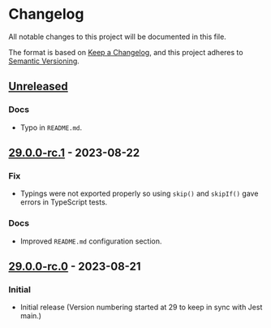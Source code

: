 # Changelog
All notable changes to this project will be documented in this file.

The format is based on [Keep a Changelog](https://keepachangelog.com/en/1.0.0/),
and this project adheres to [Semantic Versioning](https://semver.org/spec/v2.0.0.html).

## [Unreleased]
### Docs
- Typo in `README.md`.

## [29.0.0-rc.1] - 2023-08-22
### Fix
- Typings were not exported properly so using `skip()` and `skipIf()` gave errors in TypeScript tests.

### Docs
- Improved `README.md` configuration section.


## [29.0.0-rc.0] - 2023-08-21
### Initial
- Initial release (Version numbering started at 29 to keep in sync with Jest main.)



[Unreleased]: https://github.com/BenceSzalai/vue-components-ide-helper/compare/29.0.0-rc.1...HEAD
[29.0.0-rc.1]: https://github.com/BenceSzalai/vue-components-ide-helper/compare/29.0.0-rc.0...29.0.0-rc.1
[29.0.0-rc.0]: https://github.com/BenceSzalai/vue-components-ide-helper/releases/tag/29.0.0-rc.0
